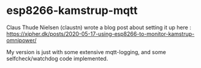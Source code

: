 # esp8266-kamstrup-mqtt



Claus Thude Nielsen (claustn) wrote a blog post about setting it up here : https://xipher.dk/posts/2020-05-17-using-esp8266-to-monitor-kamstrup-omnipower/

My version is just with some extensive mqtt-logging, and some selfcheck/watchdog code implemented.
